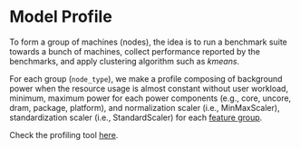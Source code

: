# Model Profile

To form a group of machines (nodes), the idea is to run a benchmark suite towards a bunch of machines, collect performance reported by the benchmarks, and apply clustering algorithm such as *kmeans*.

For each group (`node_type`), we make a profile composing of background power when the resource usage is almost constant without user workload, minimum, maximum power for each power components (e.g., core, uncore, dram, package, platform), and normalization scaler (i.e., MinMaxScaler), standardization scaler (i.e., StandardScaler) for each [feature group](./pipeline.md#model-features).

Check the profiling tool [here](https://raw.githubusercontent.com/sustainable-computing-io/kepler-model-server/main/src/profile).
